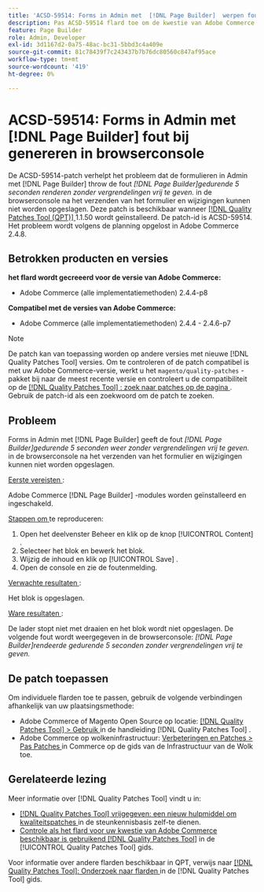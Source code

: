 ```yaml
---
title: 'ACSD-59514: Forms in Admin met  [!DNL Page Builder]  werpen fout in browser console'
description: Pas ACSD-59514 flard toe om de kwestie van Adobe Commerce te bevestigen waar de vormen in Admin met  [!DNL Page Builder]  de fout "[!DNL Page Builder] teruggeven voor 5 seconden zonder loslaten."werpen in de browserconsole nadat het formulier is verzonden, kunnen wijzigingen niet worden opgeslagen.
feature: Page Builder
role: Admin, Developer
exl-id: 3d1167d2-0a75-48ac-bc31-5bbd3c4a409e
source-git-commit: 81c78439f7c243437b7b76dc80560c847af95ace
workflow-type: tm+mt
source-wordcount: '419'
ht-degree: 0%

---
```


# ACSD-59514: Forms in Admin met [!DNL Page Builder] fout bij genereren in browserconsole

De ACSD-59514-patch verhelpt het probleem dat de formulieren in Admin met [!DNL Page Builder] throw de fout *[!DNL Page Builder]gedurende 5 seconden renderen zonder vergrendelingen vrij te geven.* in de browserconsole na het verzenden van het formulier en wijzigingen kunnen niet worden opgeslagen. Deze patch is beschikbaar wanneer [[!DNL Quality Patches Tool (QPT)] ](https://experienceleague.adobe.com/en/docs/commerce-knowledge-base/kb/announcements/commerce-announcements/magento-quality-patches-released-new-tool-to-self-serve-quality-patches) 1.1.50 wordt geïnstalleerd. De patch-id is ACSD-59514. Het probleem wordt volgens de planning opgelost in Adobe Commerce 2.4.8.

## Betrokken producten en versies

**het flard wordt gecreeerd voor de versie van Adobe Commerce:**

* Adobe Commerce (alle implementatiemethoden) 2.4.4-p8

**Compatibel met de versies van Adobe Commerce:**

* Adobe Commerce (alle implementatiemethoden) 2.4.4 - 2.4.6-p7

>[!NOTE]
>
>De patch kan van toepassing worden op andere versies met nieuwe [!DNL Quality Patches Tool] versies. Om te controleren of de patch compatibel is met uw Adobe Commerce-versie, werkt u het `magento/quality-patches` -pakket bij naar de meest recente versie en controleert u de compatibiliteit op de [[!DNL Quality Patches Tool] : zoek naar patches op de pagina ](https://experienceleague.adobe.com/tools/commerce-quality-patches/index.html) . Gebruik de patch-id als een zoekwoord om de patch te zoeken.

## Probleem

Forms in Admin met [!DNL Page Builder] geeft de fout *[!DNL Page Builder]gedurende 5 seconden weer zonder vergrendelingen vrij te geven.* in de browserconsole na het verzenden van het formulier en wijzigingen kunnen niet worden opgeslagen.

<u> Eerste vereisten </u>:

Adobe Commerce [!DNL Page Builder] -modules worden geïnstalleerd en ingeschakeld.

<u> Stappen om </u> te reproduceren:

1. Open het deelvenster Beheer en klik op de knop [!UICONTROL Content] .
1. Selecteer het blok en bewerk het blok.
1. Wijzig de inhoud en klik op [!UICONTROL Save] .
1. Open de console en zie de foutenmelding.

<u> Verwachte resultaten </u>:

Het blok is opgeslagen.

<u> Ware resultaten </u>:

De lader stopt niet met draaien en het blok wordt niet opgeslagen. De volgende fout wordt weergegeven in de browserconsole:
*[!DNL Page Builder]rendeerde gedurende 5 seconden zonder vergrendelingen vrij te geven.*

## De patch toepassen

Om individuele flarden toe te passen, gebruik de volgende verbindingen afhankelijk van uw plaatsingsmethode:

* Adobe Commerce of Magento Open Source op locatie: [[!DNL Quality Patches Tool]  > Gebruik ](/help/tools/quality-patches-tool/usage.md) in de handleiding [!DNL Quality Patches Tool] .
* Adobe Commerce op wolkeninfrastructuur: [ Verbeteringen en Patches > Pas Patches ](https://experienceleague.adobe.com/docs/commerce-cloud-service/user-guide/develop/upgrade/apply-patches.html) in Commerce op de gids van de Infrastructuur van de Wolk toe.

## Gerelateerde lezing

Meer informatie over [!DNL Quality Patches Tool] vindt u in:

* [[!DNL Quality Patches Tool]  vrijgegeven: een nieuw hulpmiddel om kwaliteitspatches ](https://experienceleague.adobe.com/en/docs/commerce-knowledge-base/kb/announcements/commerce-announcements/magento-quality-patches-released-new-tool-to-self-serve-quality-patches) in de steunkennisbasis zelf-te dienen.
* [ Controle als het flard voor uw kwestie van Adobe Commerce beschikbaar is gebruikend  [!DNL Quality Patches Tool]](/help/tools/quality-patches-tool/patches-available-in-qpt/check-patch-for-magento-issue-with-magento-quality-patches.md) in de [!UICONTROL Quality Patches Tool] gids.


Voor informatie over andere flarden beschikbaar in QPT, verwijs naar [[!DNL Quality Patches Tool]: Onderzoek naar flarden ](https://experienceleague.adobe.com/tools/commerce-quality-patches/index.html) in de [!DNL Quality Patches Tool] gids.
